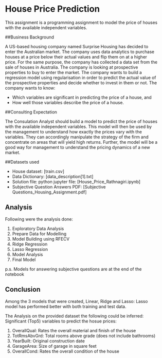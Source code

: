 # House Price Prediction
This assignment is a programming assignment to model the price of houses with the available independent variables.

##Business Background

A US-based housing company named Surprise Housing has decided to enter the Australian market. The company uses data analytics to purchase houses at a price below their actual values and flip them on at a higher price. For the same purpose, the company has collected a data set from the sale of houses in Australia.
The company is looking at prospective properties to buy to enter the market. The company wants to build a regression model using regularisation in order to predict the actual value of the prospective properties and decide whether to invest in them or not.
The company wants to know:

* Which variables are significant in predicting the price of a house, and
* How well those variables describe the price of a house.

##Consulting Expectation

The Consulation Analyst should build a model to predict the price of houses with the available independent variables. This model will then be used by the management to understand how exactly the prices vary with the variables. They can accordingly manipulate the strategy of the firm and concentrate on areas that will yield high returns. Further, the model will be a good way for management to understand the pricing dynamics of a new market.

##Datasets used
- House dataset: [train.csv]
- Data Dictionary: [data_description[1].txt]
- Solution file: python jupyter file: [House_Price_Rathnagiri.ipynb]
- Subjective Question Answers PDF: [Subjective Questions_Housing_Assignment.pdf]

## Analysis
Following were the analysis done:
1. Exploratory Data Analysis
2. Prepare Data for Modelling
3. Model Building using RFECV
4. Ridge Regression
5. Lasso Regression
6. Model Analysis
7. Final Model

p.s. Models for answering subjective questions are at the end of the notebook

## Conclusion

Among the 3 models that were created, Linear, Ridge and Lasso: Lasso model has performed better with both training and test data.

The Analysis on the provided dataset the following could be inferred: Significant (Top5) variables to predict the hosue prices:
  1. OverallQual: Rates the overall material and finish of the house
  2. TotRmsAbvGrd: Total rooms above grade (does not include bathrooms)
  3. YearBuilt: Original construction date	
  4. GarageArea: Size of garage in square feet
  5. OverallCond: Rates the overall condition of the house
